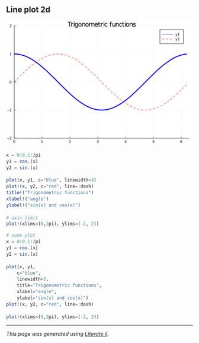 ## Line plot 2d

![line_plot_2d_1.png](images/line_plot_2d_1.png)

```julia
x = 0:0.1:2pi
y1 = cos.(x)
y2 = sin.(x)

plot(x, y1, c="blue", linewidth=3)
plot!(x, y2, c="red", line=:dash)
title!("Trigonometric functions")
xlabel!("angle")
ylabel!("sin(x) and cos(x)")

# axis limit
plot!(xlims=(0,2pi), ylims=(-2, 2))
```

```julia
# same plot
x = 0:0.1:2pi
y1 = cos.(x)
y2 = sin.(x)

plot(x, y1,
    c="blue",
    linewidth=3,
    title="Trigonometric functions",
    xlabel="angle",
    ylabel="sin(x) and cos(x)")
plot!(x, y2, c="red", line=:dash)

plot!(xlims=(0,2pi), ylims=(-2, 2))
```

---

*This page was generated using [Literate.jl](https://github.com/fredrikekre/Literate.jl).*

